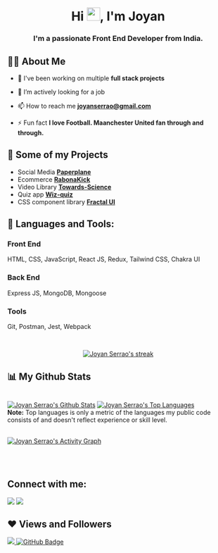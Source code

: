 <!-- <a href="#"><img width="100%" height="auto" src="https://i.imgur.com/iXuL1HG.png" height="175px"/></a> -->

<h1 align="center">Hi <img src="https://raw.githubusercontent.com/MartinHeinz/MartinHeinz/master/wave.gif" width="30px">, I'm Joyan</h1>
<h3 align="center">I'm a passionate Front End Developer from India.</h3>


## 🙋‍♂️ About Me

- 🔭 I've been working on multiple **full stack projects**

<!-- - 🌱 I’m currently learning **NextJS and GraphQL** -->

- 👯 I’m actively looking for a job

<!-- - 👨‍💻 All of my projects are available at **[My Portfolio](https://subhamraoniar.com)** -->

- 📫 How to reach me **joyanserrao@gmail.com**

- ⚡ Fun fact **I love Football. Maanchester United fan through and through.**

## 🔭 Some of my Projects

-  Social Media **[Paperplane](https://paper-plane.netlify.app/)**
-  Ecommerce **[RabonaKick](https://rabonakick.netlify.app/)**
-  Video Library **[Towards-Science](https://towards-science.netlify.app/)**
-  Quiz app  **[Wiz-quiz](https://wizquiz.netlify.app/)**
-  CSS component library **[Fractal UI](https://fractalui.netlify.app/)**


## 🚀 Languages and Tools:

### Front End
HTML, CSS, JavaScript, React JS, Redux, Tailwind CSS, Chakra UI

### Back End
Express JS, MongoDB, Mongoose

### Tools
Git, Postman, Jest, Webpack

<!-- [![React Badge](https://img.shields.io/badge/-React-61DBFB?style=for-the-badge&labelColor=black&logo=react&logoColor=61DBFB)](#)  [![Javascript Badge](https://img.shields.io/badge/-Javascript-F0DB4F?style=for-the-badge&labelColor=black&logo=javascript&logoColor=F0DB4F)](#) [![Typescript Badge](https://img.shields.io/badge/-Typescript-007acc?style=for-the-badge&labelColor=black&logo=typescript&logoColor=007acc)](#) [![Nodejs Badge](https://img.shields.io/badge/-Nodejs-3C873A?style=for-the-badge&labelColor=black&logo=node.js&logoColor=3C873A)](#) [![GraphQL Badge](https://img.shields.io/badge/-GraphQl-e535ab?style=for-the-badge&labelColor=black&logo=node.js&logoColor=e535ab)](#) -->
<br/>

<p align="center">
    <a href="https://github.com/joyan11/github-readme-streak-stats">
        <img title="🔥 Get streak stats for your profile at git.io/streak-stats" alt="Joyan Serrao's streak" src="https://github-readme-streak-stats.herokuapp.com/?user=joyan11&theme=black-ice&hide_border=true&stroke=0000&background=060A0CD0"/>
    </a>
</p>

## 📊 My Github Stats

  <br/>
    <a href="https://github.com/joyan11/github-readme-stats"><img alt="Joyan Serrao's Github Stats" src="https://github-readme-stats.vercel.app/api?username=joyan11&show_icons=true&count_private=true&theme=react&hide_border=true&bg_color=0D1117" /></a>
  <a href="https://github.com/joyan11/github-readme-stats"><img alt="Joyan Serrao's Top Languages" src="https://github-readme-stats.vercel.app/api/top-langs/?username=joyan11&langs_count=8&count_private=true&layout=compact&theme=react&hide_border=true&bg_color=0D1117" /></a>
  <br/>
  <b>Note:</b> Top languages is only a metric of the languages my public code consists of and doesn't reflect experience or skill level.


<br/>
<br/>

<a href="https://github.com/joyan11/github-readme-activity-graph"><img alt="Joyan Serrao's Activity Graph" src="https://activity-graph.herokuapp.com/graph?username=joyan11&bg_color=0D1117&color=5BCDEC&line=5BCDEC&point=FFFFFF&hide_border=true" /></a>

<br/>
<br/>

## Connect with me:
<p align="left">

<a href = "https://www.linkedin.com/in/joyanserrao/"><img src="https://img.icons8.com/fluent/48/000000/linkedin.png"/></a>
<a href = "https://twitter.com/joyan96"><img src="https://img.icons8.com/fluent/48/000000/twitter.png"/></a>
<!-- <a href = "https://www.instagram.com/subhamraoniar/"><img src="https://img.icons8.com/fluent/48/000000/instagram-new.png"/></a>
<a href = "https://www.youtube.com/channel/UC-NXT1lYAOPa3lrgWXqvuHA"><img src="https://img.icons8.com/color/48/000000/youtube-play.png"/></a> -->

</p>

## ❤ Views and Followers
<a href="https://github.com/joyan11/github-profile-views-counter">
    <img src="https://komarev.com/ghpvc/?username=joyan11">
</a>
<a href="https://github.com/joyan11?tab=followers"><img src="https://img.shields.io/github/followers/joyan11?label=Followers&style=social" alt="GitHub Badge"></a>

